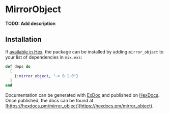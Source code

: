 # MirrorObject

**TODO: Add description**

## Installation

If [available in Hex](https://hex.pm/docs/publish), the package can be installed
by adding `mirror_object` to your list of dependencies in `mix.exs`:

```elixir
def deps do
  [
    {:mirror_object, "~> 0.1.0"}
  ]
end
```

Documentation can be generated with [ExDoc](https://github.com/elixir-lang/ex_doc)
and published on [HexDocs](https://hexdocs.pm). Once published, the docs can
be found at [https://hexdocs.pm/mirror_object](https://hexdocs.pm/mirror_object).

